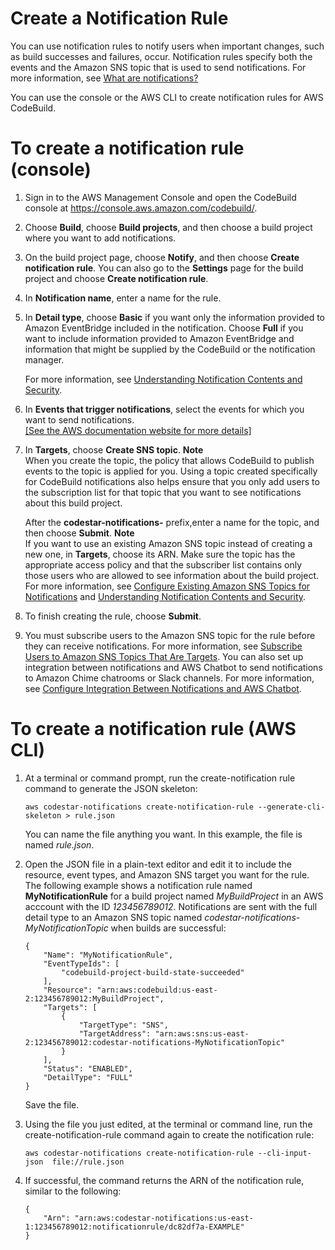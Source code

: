 # Create a Notification Rule<a name="notification-rule-create"></a>

You can use notification rules to notify users when important changes, such as build successes and failures, occur\. Notification rules specify both the events and the Amazon SNS topic that is used to send notifications\. For more information, see [What are notifications?](https://docs.aws.amazon.com/codestar-notifications/latest/userguide/welcome.html)

You can use the console or the AWS CLI to create notification rules for AWS CodeBuild\. <a name="notification-rule-create-console"></a>

# To create a notification rule \(console\)<a name="notification-rule-create-console"></a>

1. Sign in to the AWS Management Console and open the CodeBuild console at [https://console\.aws\.amazon\.com/codebuild/](https://console.aws.amazon.com/codebuild/)\.

1. Choose **Build**, choose **Build projects**, and then choose a build project where you want to add notifications\.

1. On the build project page, choose **Notify**, and then choose **Create notification rule**\. You can also go to the **Settings** page for the build project and choose **Create notification rule**\.

1. In **Notification name**, enter a name for the rule\.

1. In **Detail type**, choose **Basic** if you want only the information provided to Amazon EventBridge included in the notification\. Choose **Full** if you want to include information provided to Amazon EventBridge and information that might be supplied by the CodeBuild or the notification manager\.

   For more information, see [Understanding Notification Contents and Security](https://docs.aws.amazon.com/codestar-notifications/latest/userguide/security.html#security-notifications)\.

1.  In **Events that trigger notifications**, select the events for which you want to send notifications\.     
[\[See the AWS documentation website for more details\]](http://docs.aws.amazon.com/codebuild/latest/userguide/notification-rule-create.html)

1. In **Targets**, choose **Create SNS topic**\.
**Note**  
When you create the topic, the policy that allows CodeBuild to publish events to the topic is applied for you\. Using a topic created specifically for CodeBuild notifications also helps ensure that you only add users to the subscription list for that topic that you want to see notifications about this build project\.

   After the **codestar\-notifications\-** prefix,enter a name for the topic, and then choose **Submit**\.
**Note**  
If you want to use an existing Amazon SNS topic instead of creating a new one, in **Targets**, choose its ARN\. Make sure the topic has the appropriate access policy and that the subscriber list contains only those users who are allowed to see information about the build project\. For more information, see [Configure Existing Amazon SNS Topics for Notifications](https://docs.aws.amazon.com/codestar-notifications/latest/userguide/set-up-sns.html) and [Understanding Notification Contents and Security](https://docs.aws.amazon.com/codestar-notifications/latest/userguide/security.html#security-notifications)\. 

1. To finish creating the rule, choose **Submit**\.

1. You must subscribe users to the Amazon SNS topic for the rule before they can receive notifications\. For more information, see [Subscribe Users to Amazon SNS Topics That Are Targets](https://docs.aws.amazon.com/codestar-notifications/latest/userguide/subscribe-users-sns.html)\. You can also set up integration between notifications and AWS Chatbot to send notifications to Amazon Chime chatrooms or Slack channels\. For more information, see [Configure Integration Between Notifications and AWS Chatbot](https://docs.aws.amazon.com/codestar-notifications/latest/userguide/notifications-chatbot.html)\.<a name="notification-rule-create-cli"></a>

# To create a notification rule \(AWS CLI\)<a name="notification-rule-create-cli"></a>

1. At a terminal or command prompt, run the create\-notification rule command to generate the JSON skeleton:

   ```
   aws codestar-notifications create-notification-rule --generate-cli-skeleton > rule.json
   ```

   You can name the file anything you want\. In this example, the file is named *rule\.json*\.

1. Open the JSON file in a plain\-text editor and edit it to include the resource, event types, and Amazon SNS target you want for the rule\. The following example shows a notification rule named **MyNotificationRule** for a build project named *MyBuildProject* in an AWS acccount with the ID *123456789012*\. Notifications are sent with the full detail type to an Amazon SNS topic named *codestar\-notifications\-MyNotificationTopic* when builds are successful:

   ```
   {
       "Name": "MyNotificationRule",
       "EventTypeIds": [
           "codebuild-project-build-state-succeeded"
       ],
       "Resource": "arn:aws:codebuild:us-east-2:123456789012:MyBuildProject",
       "Targets": [
           {
               "TargetType": "SNS",
               "TargetAddress": "arn:aws:sns:us-east-2:123456789012:codestar-notifications-MyNotificationTopic"
           }
       ],
       "Status": "ENABLED",
       "DetailType": "FULL"
   }
   ```

   Save the file\.

1. Using the file you just edited, at the terminal or command line, run the create\-notification\-rule command again to create the notification rule:

   ```
   aws codestar-notifications create-notification-rule --cli-input-json  file://rule.json
   ```

1. If successful, the command returns the ARN of the notification rule, similar to the following:

   ```
   {
       "Arn": "arn:aws:codestar-notifications:us-east-1:123456789012:notificationrule/dc82df7a-EXAMPLE"
   }
   ```